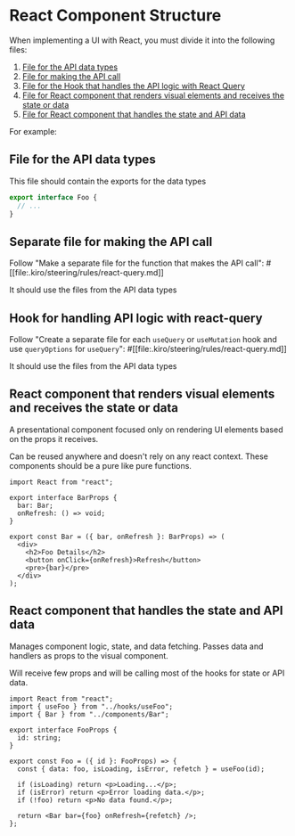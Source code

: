 # React Component Structure

When implementing a UI with React, you must divide it into the following files:

1. [File for the API data types](#file-for-the-api-data-types)
2. [File for making the API call](#separate-file-for-making-the-api-call)
3. [File for the Hook that handles the API logic with React Query](#hook-for-handling-api-logic-with-react-query)
4. [File for React component that renders visual elements and receives the state or data](#react-component-that-renders-visual-elements-and-receives-the-state-or-data)
5. [File for React component that handles the state and API data](#react-component-that-handles-the-state-and-api-data)

For example:

## File for the API data types

This file should contain the exports for the data types

```typescript
export interface Foo {
  // ...
}
```

## Separate file for making the API call

Follow "Make a separate file for the function that makes the API call": #[[file:.kiro/steering/rules/react-query.md]]

It should use the files from the API data types

## Hook for handling API logic with react-query

Follow "Create a separate file for each `useQuery` or `useMutation` hook and use `queryOptions` for `useQuery`": #[[file:.kiro/steering/rules/react-query.md]]

It should use the files from the API data types

## React component that renders visual elements and receives the state or data

A presentational component focused only on rendering UI elements based on the props it receives.

Can be reused anywhere and doesn't rely on any react context. These components should be a pure like pure functions.

```tsx
import React from "react";

export interface BarProps {
  bar: Bar;
  onRefresh: () => void;
}

export const Bar = ({ bar, onRefresh }: BarProps) => (
  <div>
    <h2>Foo Details</h2>
    <button onClick={onRefresh}>Refresh</button>
    <pre>{bar}</pre>
  </div>
);
```

## React component that handles the state and API data

Manages component logic, state, and data fetching. Passes data and handlers as props to the visual component.

Will receive few props and will be calling most of the hooks for state or API data.

```tsx
import React from "react";
import { useFoo } from "../hooks/useFoo";
import { Bar } from "../components/Bar";

export interface FooProps {
  id: string;
}

export const Foo = ({ id }: FooProps) => {
  const { data: foo, isLoading, isError, refetch } = useFoo(id);

  if (isLoading) return <p>Loading...</p>;
  if (isError) return <p>Error loading data.</p>;
  if (!foo) return <p>No data found.</p>;

  return <Bar bar={foo} onRefresh={refetch} />;
};
```
